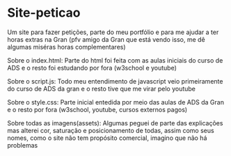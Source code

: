 # Site-peticao
 Um site para fazer petições, parte do meu portfólio e para me ajudar a ter horas extras na Gran (pfv amigo da Gran que está vendo isso, me dê algumas miséras horas complementares)

Sobre o index.html: Parte do html foi feita com as aulas iniciais do curso de ADS e o resto foi estudando por fora (w3school e youtube)

Sobre o script.js: Todo meu entendimento de javascript veio primeiramente do curso de ADS da gran e o resto tive que me virar pelo youtube

Sobre o style.css: Parte inicial entedida por meio das aulas de ADS da Gran e o resto por fora (w3school, youtube, cursos externos pagos)

Sobre todas as imagens(assets): Algumas peguei de parte das explicações mas alterei cor, saturação e posicionamento de todas, assim como seus nomes, como o site não tem propósito comercial, imagino que não há problemas                                                                                                  

